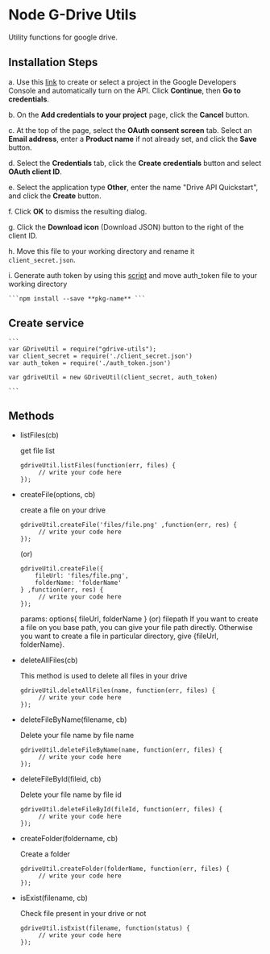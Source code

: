   

# Node G-Drive Utils
Utility functions for google drive.


## Installation Steps

a. Use this [link](https://console.developers.google.com/start/api?id=drive) to create or select a project in the Google Developers Console and automatically turn on the API. Click **Continue**, then **Go to credentials**.

b. On the **Add credentials to your project** page, click the **Cancel** button.

c. At the top of the page, select the **OAuth consent screen** tab. Select an **Email address**, enter a **Product name** if not already set, and click the **Save** button.

d. Select the **Credentials** tab, click the **Create credentials** button and select **OAuth client ID**.

e. Select the application type **Other**, enter the name "Drive API Quickstart", and click the **Create** button.

f. Click **OK** to dismiss the resulting dialog.

g. Click the **Download icon** (Download JSON) button to the right of the client ID.

h. Move this file to your working directory and rename it `client_secret.json`.

i. Generate auth token by using this [script](https://github.com/kumar-ideas2it/node-gdrive-utils/blob/developement/lib/generateToken.js) and move auth_token file to your working directory


    ```npm install --save **pkg-name** ```

## Create service

    ```
    var GDriveUtil = require("gdrive-utils");
    var client_secret = require('./client_secret.json')
    var auth_token = require('./auth_token.json')

    var gdriveUtil = new GDriveUtil(client_secret, auth_token)
    
    ```

## Methods

 - listFiles(cb)

	get file list

    ```
    gdriveUtil.listFiles(function(err, files) {
         // write your code here
    });
    ```

 - createFile(options, cb)

    create a file on your drive

    ```
    gdriveUtil.createFile('files/file.png' ,function(err, res) {
         // write your code here
    });
    ```
    (or)

    ```
    gdriveUtil.createFile({
        fileUrl: 'files/file.png',
        folderName: 'folderName'
    } ,function(err, res) {
         // write your code here
    });
    ```
    params: options{ fileUrl, folderName } (or) filepath
    If you want to create a file on you base path, you can give your file path directly. Otherwise you want to create a file in particular directory, give {fileUrl, folderName}.

 - deleteAllFiles(cb)

    This method is used to delete all files in your drive

    ```
    gdriveUtil.deleteAllFiles(name, function(err, files) {
         // write your code here
    });
    ```

 - deleteFileByName(filename, cb)

    Delete your file name by file name

    ```
    gdriveUtil.deleteFileByName(name, function(err, files) {
         // write your code here
    });
    ```

 - deleteFileById(fileid, cb)

    Delete your file name by file id
    
    ```
    gdriveUtil.deleteFileById(fileId, function(err, files) {
         // write your code here
    });
    ```

 - createFolder(foldername, cb)

    Create a folder

    ```
    gdriveUtil.createFolder(folderName, function(err, files) {
         // write your code here
    });
    ```

 - isExist(filename, cb)

    Check file present in your drive or not

    ```
    gdriveUtil.isExist(filename, function(status) {
         // write your code here
    });
    ```